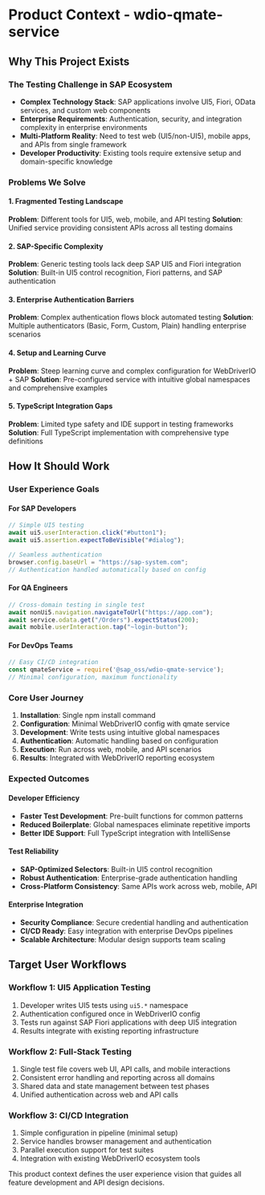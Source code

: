 # Product Context - wdio-qmate-service

## Why This Project Exists

### The Testing Challenge in SAP Ecosystem
- **Complex Technology Stack**: SAP applications involve UI5, Fiori, OData services, and custom web components
- **Enterprise Requirements**: Authentication, security, and integration complexity in enterprise environments
- **Multi-Platform Reality**: Need to test web (UI5/non-UI5), mobile apps, and APIs from single framework
- **Developer Productivity**: Existing tools require extensive setup and domain-specific knowledge

### Problems We Solve

#### 1. Fragmented Testing Landscape
**Problem**: Different tools for UI5, web, mobile, and API testing
**Solution**: Unified service providing consistent APIs across all testing domains

#### 2. SAP-Specific Complexity
**Problem**: Generic testing tools lack deep SAP UI5 and Fiori integration
**Solution**: Built-in UI5 control recognition, Fiori patterns, and SAP authentication

#### 3. Enterprise Authentication Barriers
**Problem**: Complex authentication flows block automated testing
**Solution**: Multiple authenticators (Basic, Form, Custom, Plain) handling enterprise scenarios

#### 4. Setup and Learning Curve
**Problem**: Steep learning curve and complex configuration for WebDriverIO + SAP
**Solution**: Pre-configured service with intuitive global namespaces and comprehensive examples

#### 5. TypeScript Integration Gaps
**Problem**: Limited type safety and IDE support in testing frameworks
**Solution**: Full TypeScript implementation with comprehensive type definitions

## How It Should Work

### User Experience Goals

#### For SAP Developers
```javascript
// Simple UI5 testing
await ui5.userInteraction.click("#button1");
await ui5.assertion.expectToBeVisible("#dialog");

// Seamless authentication
browser.config.baseUrl = "https://sap-system.com";
// Authentication handled automatically based on config
```

#### For QA Engineers
```javascript
// Cross-domain testing in single test
await nonUi5.navigation.navigateToUrl("https://app.com");
await service.odata.get("/Orders").expectStatus(200);
await mobile.userInteraction.tap("~login-button");
```

#### For DevOps Teams
```javascript
// Easy CI/CD integration
const qmateService = require('@sap_oss/wdio-qmate-service');
// Minimal configuration, maximum functionality
```

### Core User Journey

1. **Installation**: Single npm install command
2. **Configuration**: Minimal WebDriverIO config with qmate service
3. **Development**: Write tests using intuitive global namespaces
4. **Authentication**: Automatic handling based on configuration
5. **Execution**: Run across web, mobile, and API scenarios
6. **Results**: Integrated with WebDriverIO reporting ecosystem

### Expected Outcomes

#### Developer Efficiency
- **Faster Test Development**: Pre-built functions for common patterns
- **Reduced Boilerplate**: Global namespaces eliminate repetitive imports
- **Better IDE Support**: Full TypeScript integration with IntelliSense

#### Test Reliability
- **SAP-Optimized Selectors**: Built-in UI5 control recognition
- **Robust Authentication**: Enterprise-grade authentication handling
- **Cross-Platform Consistency**: Same APIs work across web, mobile, API

#### Enterprise Integration
- **Security Compliance**: Secure credential handling and authentication
- **CI/CD Ready**: Easy integration with enterprise DevOps pipelines
- **Scalable Architecture**: Modular design supports team scaling

## Target User Workflows

### Workflow 1: UI5 Application Testing
1. Developer writes UI5 tests using `ui5.*` namespace
2. Authentication configured once in WebDriverIO config
3. Tests run against SAP Fiori applications with deep UI5 integration
4. Results integrate with existing reporting infrastructure

### Workflow 2: Full-Stack Testing
1. Single test file covers web UI, API calls, and mobile interactions
2. Consistent error handling and reporting across all domains
3. Shared data and state management between test phases
4. Unified authentication across web and API calls

### Workflow 3: CI/CD Integration
1. Simple configuration in pipeline (minimal setup)
2. Service handles browser management and authentication
3. Parallel execution support for test suites
4. Integration with existing WebDriverIO ecosystem tools

This product context defines the user experience vision that guides all feature development and API design decisions.
